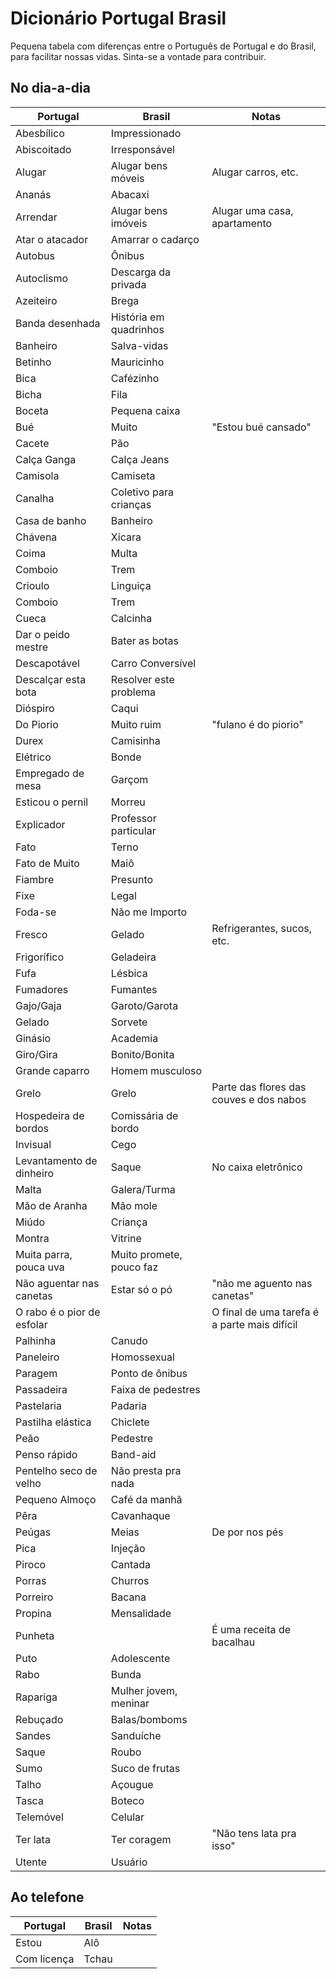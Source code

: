 # Dicionário Portugal Brasil
Pequena tabela com diferenças entre o Português de Portugal e do Brasil, para facilitar nossas vidas. Sinta-se a vontade para contribuir.

## No dia-a-dia

| Portugal                   | Brasil                   | Notas                                        |
| -------------------------- | ------------------------ | -------------------------------------------- |
| Abesbílico                 | Impressionado            |                                              |
| Abiscoitado                | Irresponsável            |                                              |
| Alugar                     | Alugar bens móveis       | Alugar carros, etc.                          |
| Ananás                     | Abacaxi                  |                                              |
| Arrendar                   | Alugar bens imóveis      | Alugar uma casa, apartamento                 |
| Atar o atacador            | Amarrar o cadarço        |                                              |
| Autobus                    | Ônibus                   |                                              |
| Autoclismo                 | Descarga da privada      |                                              |
| Azeiteiro                  | Brega                    |                                              |
| Banda desenhada            | História em quadrinhos   |                                              |
| Banheiro                   | Salva-vidas              |                                              |
| Betinho                    | Mauricinho               |                                              |
| Bica                       | Cafézinho                |                                              |
| Bicha                      | Fila                     |                                              |
| Boceta                     | Pequena caixa            |                                              |
| Bué                        | Muito                    | "Estou bué cansado"                          |
| Cacete                     | Pão                      |                                              |
| Calça Ganga                | Calça Jeans              |                                              |
| Camisola                   | Camiseta                 |                                              |
| Canalha                    | Coletivo para crianças   |                                              |
| Casa de banho              | Banheiro                 |                                              |
| Chávena                    | Xícara                   |                                              |
| Coima                      | Multa                    |                                              |
| Comboio                    | Trem                     |                                              |
| Crioulo                    | Linguiça                 |                                              |
| Comboio                    | Trem                     |                                              | 
| Cueca                      | Calcinha                 |                                              |
| Dar o peido mestre         | Bater as botas           |                                              |
| Descapotável               | Carro Conversível        |                                              |
| Descalçar esta bota        | Resolver este problema   |                                              |
| Dióspiro                   | Caqui                    |                                              |
| Do Piorio                  | Muito ruim               | "fulano é do piorio"                         |
| Durex                      | Camisinha                |                                              |
| Elétrico                   | Bonde                    |                                              |
| Empregado de mesa          | Garçom                   |                                              |
| Esticou o pernil           | Morreu                   |                                              |
| Explicador                 | Professor particular     |                                              |
| Fato                       | Terno                    |                                              |
| Fato de Muito              | Maiô                     |                                              |
| Fiambre                    | Presunto                 |                                              |
| Fixe                       | Legal                    |                                              |
| Foda-se                    | Não me Importo           |                                              |
| Fresco                     | Gelado                   | Refrigerantes, sucos, etc.                   |
| Frigorífico                | Geladeira                |                                              |
| Fufa                       | Lésbica                  |                                              |
| Fumadores                  | Fumantes                 |                                              |
| Gajo/Gaja                  | Garoto/Garota            |                                              |
| Gelado                     | Sorvete                  |                                              |
| Ginásio                    | Academia                 |                                              |
| Giro/Gira                  | Bonito/Bonita            |                                              |
| Grande caparro             | Homem musculoso          |                                              |
| Grelo                      | Grelo                    | Parte das flores das couves e dos nabos      |
| Hospedeira de bordos       | Comissária de bordo      |                                              |
| Invisual                   | Cego                     |                                              |
| Levantamento de dinheiro   | Saque                    | No caixa eletrônico                          |
| Malta                      | Galera/Turma             |                                              |
| Mão de Aranha              | Mão mole                 |                                              |
| Miúdo                      | Criança                  |                                              |
| Montra                     | Vitrine                  |                                              |
| Muita parra, pouca uva     | Muito promete, pouco faz |                                              |
| Não aguentar nas canetas   | Estar só o pó            | "não me aguento nas canetas"                 |
| O rabo é o pior de esfolar |                          | O final de uma tarefa é a parte mais difícil |
| Palhinha                   | Canudo                   |                                              |
| Paneleiro                  | Homossexual              |                                              |
| Paragem                    | Ponto de ônibus          |                                              |
| Passadeira                 | Faixa de pedestres       |                                              |
| Pastelaria                 | Padaria                  |                                              |
| Pastilha elástica          | Chiclete                 |                                              |
| Peão                       | Pedestre                 |                                              |
| Penso rápido               | Band-aid                 |                                              |
| Pentelho seco de velho     | Não presta pra nada      |                                              |
| Pequeno Almoço             | Café da manhã            |                                              |
| Pêra                       | Cavanhaque               |                                              |
| Peúgas                     | Meias                    | De por nos pés                               |
| Pica                       | Injeção                  |                                              |
| Piroco                     | Cantada                  |                                              |
| Porras                     | Churros                  |                                              |
| Porreiro                   | Bacana                   |                                              |
| Propina                    | Mensalidade              |                                              |
| Punheta                    |                          | É uma receita de bacalhau                    |
| Puto                       | Adolescente              |                                              |
| Rabo                       | Bunda                    |                                              |
| Rapariga                   | Mulher jovem, meninar    |                                              |
| Rebuçado                   | Balas/bomboms            |                                              |
| Sandes                     | Sanduíche                |                                              |
| Saque                      | Roubo                    |                                              |
| Sumo                       | Suco de frutas           |                                              |
| Talho                      | Açougue                  |                                              |
| Tasca                      | Boteco                   |                                              |
| Telemóvel                  | Celular                  |                                              |
| Ter lata                   | Ter coragem              | "Não tens lata pra isso"                     |
| Utente                     | Usuário                  |                                              |


## Ao telefone
| Portugal    | Brasil | Notas |
| ----------- | ------ | ----- |
| Estou       | Alô    |       |
| Com licença | Tchau  |       |
